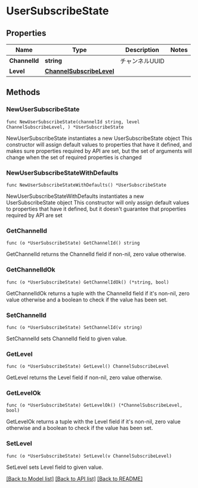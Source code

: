 # UserSubscribeState

## Properties

Name | Type | Description | Notes
------------ | ------------- | ------------- | -------------
**ChannelId** | **string** | チャンネルUUID | 
**Level** | [**ChannelSubscribeLevel**](ChannelSubscribeLevel.md) |  | 

## Methods

### NewUserSubscribeState

`func NewUserSubscribeState(channelId string, level ChannelSubscribeLevel, ) *UserSubscribeState`

NewUserSubscribeState instantiates a new UserSubscribeState object
This constructor will assign default values to properties that have it defined,
and makes sure properties required by API are set, but the set of arguments
will change when the set of required properties is changed

### NewUserSubscribeStateWithDefaults

`func NewUserSubscribeStateWithDefaults() *UserSubscribeState`

NewUserSubscribeStateWithDefaults instantiates a new UserSubscribeState object
This constructor will only assign default values to properties that have it defined,
but it doesn't guarantee that properties required by API are set

### GetChannelId

`func (o *UserSubscribeState) GetChannelId() string`

GetChannelId returns the ChannelId field if non-nil, zero value otherwise.

### GetChannelIdOk

`func (o *UserSubscribeState) GetChannelIdOk() (*string, bool)`

GetChannelIdOk returns a tuple with the ChannelId field if it's non-nil, zero value otherwise
and a boolean to check if the value has been set.

### SetChannelId

`func (o *UserSubscribeState) SetChannelId(v string)`

SetChannelId sets ChannelId field to given value.


### GetLevel

`func (o *UserSubscribeState) GetLevel() ChannelSubscribeLevel`

GetLevel returns the Level field if non-nil, zero value otherwise.

### GetLevelOk

`func (o *UserSubscribeState) GetLevelOk() (*ChannelSubscribeLevel, bool)`

GetLevelOk returns a tuple with the Level field if it's non-nil, zero value otherwise
and a boolean to check if the value has been set.

### SetLevel

`func (o *UserSubscribeState) SetLevel(v ChannelSubscribeLevel)`

SetLevel sets Level field to given value.



[[Back to Model list]](../README.md#documentation-for-models) [[Back to API list]](../README.md#documentation-for-api-endpoints) [[Back to README]](../README.md)


